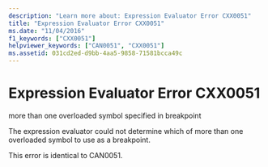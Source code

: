 ```yaml
---
description: "Learn more about: Expression Evaluator Error CXX0051"
title: "Expression Evaluator Error CXX0051"
ms.date: "11/04/2016"
f1_keywords: ["CXX0051"]
helpviewer_keywords: ["CAN0051", "CXX0051"]
ms.assetid: 031cd2ed-d9bb-4aa5-9858-71581bcca49c
---
```

# Expression Evaluator Error CXX0051

more than one overloaded symbol specified in breakpoint

The expression evaluator could not determine which of more than one overloaded symbol to use as a breakpoint.

This error is identical to CAN0051.
